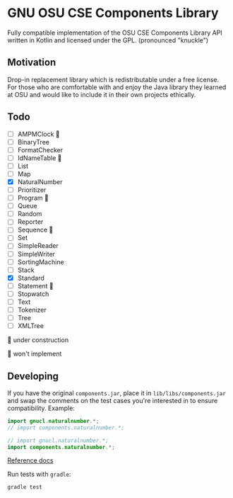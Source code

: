 # GNU OSU CSE Components Library

Fully compatible implementation of the OSU CSE Components Library API written in Kotlin and licensed under the GPL. (pronounced "knuckle")

## Motivation

Drop-in replacement library which is redistributable under a free license. For those who are comfortable with and enjoy the Java library they learned at OSU and would like to include it in their own projects ethically.

## Todo

- [ ] AMPMClock :stop_sign:
- [ ] BinaryTree
- [ ] FormatChecker
- [ ] IdNameTable :stop_sign:
- [ ] List
- [ ] Map
- [x] NaturalNumber
- [ ] Prioritizer
- [ ] Program :stop_sign:
- [ ] Queue
- [ ] Random
- [ ] Reporter
- [ ] Sequence :construction:
- [ ] Set
- [ ] SimpleReader
- [ ] SimpleWriter
- [ ] SortingMachine
- [ ] Stack
- [x] Standard
- [ ] Statement :stop_sign:
- [ ] Stopwatch
- [ ] Text
- [ ] Tokenizer
- [ ] Tree
- [ ] XMLTree

:construction: under construction

:stop_sign: won't implement

## Developing

If you have the original `components.jar`, place it in `lib/libs/components.jar` and swap the comments on the test cases you're interested in to ensure compatibility. Example:

```java
import gnucl.naturalnumber.*;
// import components.naturalnumber.*;
```

```java
// import gnucl.naturalnumber.*;
import components.naturalnumber.*;
```

[Reference docs](http://web.cse.ohio-state.edu/software/common/doc)

Run tests with `gradle`:

```
gradle test
```
